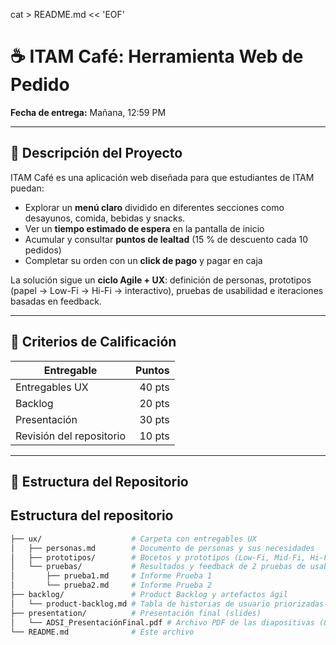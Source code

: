 cat > README.md << 'EOF'
# ☕ ITAM Café: Herramienta Web de Pedido

**Fecha de entrega:** Mañana, 12:59 PM

---

## 🌟 Descripción del Proyecto
ITAM Café es una aplicación web diseñada para que estudiantes de ITAM puedan:
- Explorar un **menú claro** dividido en diferentes secciones como desayunos, comida, bebidas y snacks.
- Ver un **tiempo estimado de espera** en la pantalla de inicio
- Acumular y consultar **puntos de lealtad** (15 % de descuento cada 10 pedidos)
- Completar su orden con un **click de pago** y pagar en caja  

La solución sigue un **ciclo Agile + UX**: definición de personas, prototipos (papel → Low-Fi → Hi-Fi → interactivo), pruebas de usabilidad e iteraciones basadas en feedback.

---

## 🎯 Criterios de Calificación

| Entregable               | Puntos |
|--------------------------|-------:|
| Entregables UX           | 40 pts |
| Backlog                  | 20 pts |
| Presentación             | 30 pts |
| Revisión del repositorio | 10 pts |

---

## 📁 Estructura del Repositorio
## Estructura del repositorio

```bash
├── ux/                    # Carpeta con entregables UX
│   ├── personas.md        # Documento de personas y sus necesidades
│   ├── prototipos/        # Bocetos y prototipos (Low-Fi, Mid-Fi, Hi-Fi, interactivo)
│   └── pruebas/           # Resultados y feedback de 2 pruebas de usabilidad
│       ├── prueba1.md     # Informe Prueba 1
│       └── prueba2.md     # Informe Prueba 2
├── backlog/               # Product Backlog y artefactos ágil
│   └── product-backlog.md # Tabla de historias de usuario priorizadas y estimadas
├── presentation/          # Presentación final (slides)
│   └── ADSI_PresentaciónFinal.pdf # Archivo PDF de las diapositivas (8 slides)
└── README.md              # Este archivo

